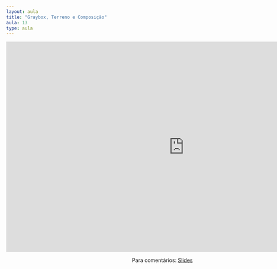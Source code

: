 ```yaml
---
layout: aula
title: "Graybox, Terreno e Composição"
aula: 13
type: aula
---
```


<iframe src="https://docs.google.com/presentation/d/e/2PACX-1vQI8uHXsxWxGuf35iMu_bWQ_QRYLRMLvq0EYIj1fzyvZbfYzyCD65cWy_bm9itC8nVjwGvAsvvdZDvM/embed?start=false&loop=false&delayms=3000" frameborder="0" width="960" height="569" allowfullscreen="true" mozallowfullscreen="true" webkitallowfullscreen="true"></iframe>

<span style="float:right">Para comentários: [Slides](https://docs.google.com/presentation/d/105dm-UMZrEMabBzEJZLwgN4lxkirKWkekgvmHwGgFo4/edit?usp=sharing)</span>
